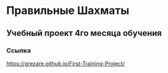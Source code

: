 # Правильные Шахматы

## Учебный проект 4го месяца обучения

### Ссылка
https://grezare.github.io/First-Training-Project/
